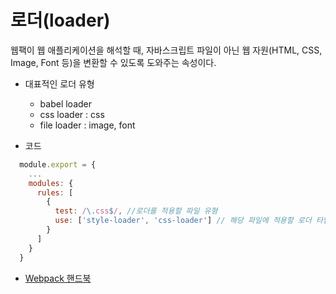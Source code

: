 # 로더(loader)

웹팩이 웹 애플리케이션을 해석할 때, 자바스크립트 파일이 아닌 웹 자원(HTML, CSS, Image, Font 등)을 변환할 수 있도록 도와주는 속성이다.

- 대표적인 로더 유형

  - babel loader
  - css loader : css
  - file loader : image, font

- 코드

```javascript
  module.export = {
    ...
    modules: {
      rules: [
        {
          test: /\.css$/, //로더를 적용할 파일 유형
          use: ['style-loader', 'css-loader'] // 해당 파일에 적용할 로더 타입, 적용 순서는 오른쪽부터 왼쪽이다.
        }
      ]
    }
  }
```

- [Webpack 핸드북](https://joshua1988.github.io/webpack-guide/concepts/loader.html#%EC%9E%90%EC%A3%BC-%EC%82%AC%EC%9A%A9%EB%90%98%EB%8A%94-%EB%A1%9C%EB%8D%94-%EC%A2%85%EB%A5%98)
